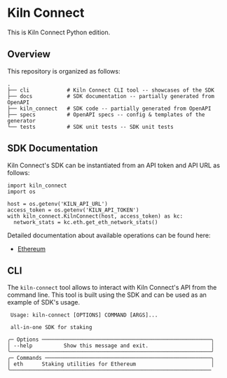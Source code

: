 # Kiln Connect

This is Kiln Connect Python edition.

## Overview

This repository is organized as follows:

```
.
├── cli            # Kiln Connect CLI tool -- showcases of the SDK
├── docs           # SDK documentation -- partially generated from OpenAPI
├── kiln_connect   # SDK code -- partially generated from OpenAPI
├── specs          # OpenAPI specs -- config & templates of the generator
└── tests          # SDK unit tests -- SDK unit tests
```

## SDK Documentation

Kiln Connect's SDK can be instantiated from an API token and API URL
as follows:

```
import kiln_connect
import os

host = os.getenv('KILN_API_URL')
access_token = os.getenv('KILN_API_TOKEN')
with kiln_connect.KilnConnect(host, access_token) as kc:
  network_stats = kc.eth.get_eth_network_stats()
```

Detailed documentation about available operations can be found here:

- [Ethereum](docs/EthApi.md)

## CLI

The `kiln-connect` tool allows to interact with Kiln Connect's API
from the command line. This tool is built using the SDK and can be
used as an example of SDK's usage.

```
 Usage: kiln-connect [OPTIONS] COMMAND [ARGS]...
                                                                  
 all-in-one SDK for staking
                                                                  
╭─ Options ──────────────────────────────────────────────────────╮
│ --help          Show this message and exit.                    │
╰────────────────────────────────────────────────────────────────╯
╭─ Commands ─────────────────────────────────────────────────────╮
│ eth      Staking utilities for Ethereum                        │
╰────────────────────────────────────────────────────────────────
```
